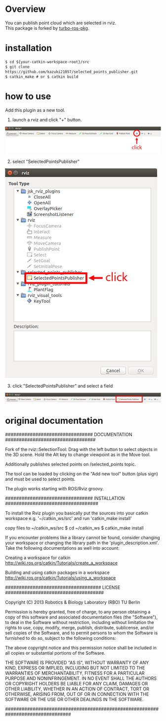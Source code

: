 # Overview

You can publish point cloud which are selected in rviz.  
This package is forked by [turbo-ros-pkg](https://github.com/tu-rbo/turbo-ros-pkg/tree/master/selected_points_publisher). 

# installation

```
$ cd ${your-catkin-workspace-root}/src
$ git clone https://github.com/kazuki21057/selected_points_publisher.git
$ catkin_make # or $ catkin build
```

# how to use

Add this plugin as a new tool.  

1. launch a rviz and click "+" button.

![add](docs/figures/add.png)

2. select "SelectedPointsPublisher"

![select](docs/figures/select.png)

3. click "SelectedPointsPublisher" and select a field

![finish](docs/figures/finish.png)

# original documentation

################################ DOCUMENTATION #################################

Fork of the rviz::SelectionTool:
Drag with the left button to select objects in the 3D scene.
Hold the Alt key to change viewpoint as in the Move tool.

Additionally publishes selected points on /selected_points topic.

The tool can be loaded by clicking on the "Add new tool" button (plus sign) and
must be used to select points.

The plugin works starting with ROS/Rviz groovy.

################################ INSTALLATION ##################################

To install the Rviz plugin you basically put the sources into your catkin
workspace e.g. '~/catkin_ws/src' and run 'catkin_make install'

copy files to ~/catkin_ws/src
$ cd ~/catkin_ws
$ catkin_make install

If you encounter problems like a library cannot be found, consider changing your
workspace or changing the library path in the 'plugin_description.xml'. Take the
following documentations as well into account:

Creating a workspace for catkin
http://wiki.ros.org/catkin/Tutorials/create_a_workspace

Building and using catkin packages in a workspace
http://wiki.ros.org/catkin/Tutorials/using_a_workspace

################################### LICENSE ####################################

 Copyright (C) 2013 Robotics & Biology Laboratory (RBO) TU Berlin

 Permission is hereby granted, free of charge, to any person obtaining a copy
 of this software and associated documentation files (the "Software"), to deal
 in the Software without restriction, including without limitation the rights
 to use, copy, modify, merge, publish, distribute, sublicense, and/or sell
 copies of the Software, and to permit persons to whom the Software is
 furnished to do so, subject to the following conditions:

 The above copyright notice and this permission notice shall be included in
 all copies or substantial portions of the Software.

 THE SOFTWARE IS PROVIDED "AS IS", WITHOUT WARRANTY OF ANY KIND, EXPRESS OR
 IMPLIED, INCLUDING BUT NOT LIMITED TO THE WARRANTIES OF MERCHANTABILITY,
 FITNESS FOR A PARTICULAR PURPOSE AND NONINFRINGEMENT. IN NO EVENT SHALL THE
 AUTHORS OR COPYRIGHT HOLDERS BE LIABLE FOR ANY CLAIM, DAMAGES OR OTHER
 LIABILITY, WHETHER IN AN ACTION OF CONTRACT, TORT OR OTHERWISE, ARISING FROM,
 OUT OF OR IN CONNECTION WITH THE SOFTWARE OR THE USE OR OTHER DEALINGS IN THE
 SOFTWARE.

################################################################################

